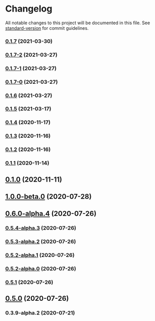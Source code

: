 # Changelog

All notable changes to this project will be documented in this file. See [standard-version](https://github.com/conventional-changelog/standard-version) for commit guidelines.

### [0.1.7](https://github.com/motor-js/motor-ui/compare/v0.1.7-2...v0.1.7) (2021-03-30)

### [0.1.7-2](https://github.com/motor-js/motor-ui/compare/v0.1.7-1...v0.1.7-2) (2021-03-27)

### [0.1.7-1](https://github.com/motor-js/motor-ui/compare/v0.1.7-0...v0.1.7-1) (2021-03-27)

### [0.1.7-0](https://github.com/motor-js/motor-ui/compare/v0.1.6...v0.1.7-0) (2021-03-27)

### [0.1.6](https://github.com/motor-js/motor-ui/compare/v0.1.5...v0.1.6) (2021-03-27)

### [0.1.5](https://github.com/motor-js/motor-ui/compare/v0.1.4...v0.1.5) (2021-03-17)

### [0.1.4](https://github.com/motor-js/motor-ui/compare/v0.1.3...v0.1.4) (2020-11-17)

### [0.1.3](https://github.com/motor-js/motor-ui/compare/v0.1.2...v0.1.3) (2020-11-16)

### [0.1.2](https://github.com/motor-js/motor-ui/compare/v0.1.1...v0.1.2) (2020-11-16)

### [0.1.1](https://github.com/motor-js/motor-ui/compare/v0.1.0...v0.1.1) (2020-11-14)

## [0.1.0](https://github.com/motor-js/motor-ui/compare/v0.3.9-alpha.2...v0.1.0) (2020-11-11)

## [1.0.0-beta.0](https://github.com/motor-js/motor-ui/compare/v0.6.0-alpha.4...v1.0.0-beta.0) (2020-07-28)

## [0.6.0-alpha.4](https://github.com/motor-js/motor-ui/compare/v0.5.4-alpha.3...v0.6.0-alpha.4) (2020-07-26)

### [0.5.4-alpha.3](https://github.com/motor-js/motor-ui/compare/v0.5.3-alpha.2...v0.5.4-alpha.3) (2020-07-26)

### [0.5.3-alpha.2](https://github.com/motor-js/motor-ui/compare/v0.5.2-alpha.1...v0.5.3-alpha.2) (2020-07-26)

### [0.5.2-alpha.1](https://github.com/motor-js/motor-ui/compare/v0.5.2-alpha.0...v0.5.2-alpha.1) (2020-07-26)

### [0.5.2-alpha.0](https://github.com/motor-js/motor-ui/compare/v0.5.1...v0.5.2-alpha.0) (2020-07-26)

### [0.5.1](https://github.com/motor-js/motor-ui/compare/v0.5.0...v0.5.1) (2020-07-26)

## [0.5.0](https://github.com/motor-js/motor-ui/compare/v0.3.9-alpha.2...v0.5.0) (2020-07-26)

### 0.3.9-alpha.2 (2020-07-21)
